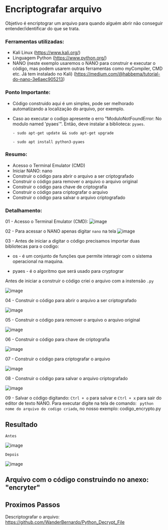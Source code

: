 # Encriptografar arquivo
Objetivo é encriptograr um arquivo para quando alguém abrir não conseguir entender/identificar do que se trata.

### Ferramentas utilizadas:

- Kali Linux (https://www.kali.org/)
- Linguagem Python (https://www.python.org/)
- NANO (neste exemplo usaremos o NANO para construir e executar o código, mas podem usarem outras ferramentas como myCompiler, CMD etc. Já tem instalado no Kali) (https://medium.com/@habbema/tutorial-do-nano-3e6aec905213)

### Ponto Importante:
 - Código construido aqui é um simples, pode ser melhorado automatizando a localização do arquivo, por exemplo.
 - Caso ao executar o codigo apresente o erro "ModuloNotFoundError: No modulo named 'pyaes'". Então, deve instalar a biblioteca: ``` pyaes ```.
   
       - sudo apt-get update && sudo apt-get upgrade
   
       - sudo apt install python3-pyaes

### Resumo:

 - Acesso o Terminal Emulator (CMD)
 - Iniciar NANO: nano
 - Construir o código para abrir o arquivo a ser criptografado
 - Construir o código para remover o arquivo o arquivo original
 - Construir o código para chave de criptografia
 - Construir o código para criptografar o arquivo
 - Construir o código para salvar o arquivo criptografado

### Detalhamento:

01 - Acesso o Terminal Emulator (CMD):
![image](https://github.com/user-attachments/assets/e8537deb-7a38-4b89-8e8e-60e1cfce7d2a)

02 - Para acessar o NANO apenas digitar ``` nano ``` na tela
![image](https://github.com/user-attachments/assets/2d647809-8d8a-4d24-9228-7febcd4cd626)

03 - Antes de iniciar a digitar o código precisamos importar duas bibliotecas para o codigo:

 - os    - é um conjunto de funções que permite interagir com o sistema operacional na maquina.
 
 - pyaes - é o algoritmo que será usado para cryptograr
   
Antes de iniciar a construir o código criei o arquivo com a instensão ``` .py ``` 

![image](https://github.com/user-attachments/assets/bd382476-db3f-409f-84e5-c5d626d3fafb)

04 - Construir o código para abrir o arquivo a ser criptografado

![image](https://github.com/user-attachments/assets/138ec3b1-6b23-4fc8-a0c5-5c1973ab08ec)

05 - Construir o código para remover o arquivo o arquivo original

![image](https://github.com/user-attachments/assets/e6d95eee-acb8-4353-bf42-589ef7c2ed58)

06 - Construir o código para chave de criptografia

![image](https://github.com/user-attachments/assets/c526f563-2f1e-4894-b2dd-3f5dcdc5d811)

07 - Construir o código para criptografar o arquivo

![image](https://github.com/user-attachments/assets/a83ac9d6-4832-4ade-9e39-f0694b47db8a)

08 - Construir o código para salvar o arquivo criptografado

![image](https://github.com/user-attachments/assets/2ff8d915-9151-4fa4-960c-01b46fe6faf1)

09 - Salvar o código digitando: ``` Ctrl + o ``` para salvar e ``` Ctrl + x ``` para sair do editor de texto NANO. Para executar digite na tela de comando: ``` python nome do arquivo do codigo criado```, no nosso exemplo: codigo_encrypto.py



## Resultado

``` Antes ```

![image](https://github.com/user-attachments/assets/4cc11580-2540-44a8-8677-10d7f6f5eff5)

``` Depois ```

![image](https://github.com/user-attachments/assets/60904200-e1fe-4da2-b7e9-b1f106250b51)

## Arquivo com o código construindo no anexo: "encryter"

## Proximos Passos

Descriptografar o arquivo: https://github.com/WanderBernardo/Python_Decrypt_File




